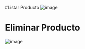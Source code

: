 #Listar Producto
![image](https://github.com/user-attachments/assets/5683d09e-3b8b-46c7-a606-04d47d8e4035)

# Eliminar Producto
![image](https://github.com/user-attachments/assets/c3804922-6a92-4faf-af71-9a72022237ce)
